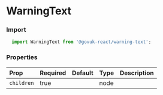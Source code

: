 WarningText
===========

### Import
```js
  import WarningText from '@govuk-react/warning-text';
```
<!-- STORY -->



### Properties
Prop | Required | Default | Type | Description
:--- | :------- | :------ | :--- | :----------
 `children` | true |  | node | 


